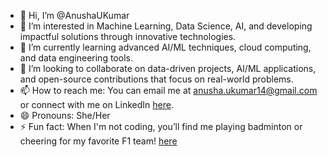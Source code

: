 - 👋 Hi, I’m @AnushaUKumar
- 👀 I’m interested in Machine Learning, Data Science, AI, and developing impactful solutions through innovative technologies.
- 🌱 I’m currently learning advanced AI/ML techniques, cloud computing, and data engineering tools.
- 💞️ I’m looking to collaborate on data-driven projects, AI/ML applications, and open-source contributions that focus on real-world problems.
- 📫 How to reach me: You can email me at anusha.ukumar14@gmail.com or connect with me on LinkedIn [here](https://www.linkedin.com/in/anusha-udayakumar/).
- 😄 Pronouns: She/Her
- ⚡ Fun fact: When I'm not coding, you’ll find me playing badminton or cheering for my favorite F1 team!
[here](https://anushaudayakumar.netlify.app/)
<!---
AnushaUKumar/AnushaUKumar is a ✨ special ✨ repository because its `README.md` (this file) appears on your GitHub profile.
You can click the Preview link to take a look at your changes.
--->

